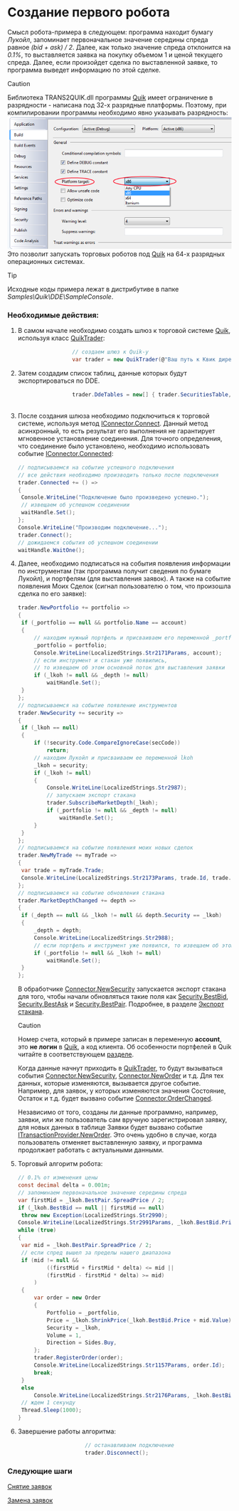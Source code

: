 # Создание первого робота

Смысл робота\-примера в следующем: программа находит бумагу *Лукойл*, запоминает первоначальное значение середины спреда равное *(bid + ask) \/ 2*. Далее, как только значение спреда отклонится на *0.1%*, то выставляется заявка на покупку объемом 1 и ценой текущего спреда. Далее, если произойдет сделка по выставленной заявке, то программа выведет информацию по этой сделке. 

> [!CAUTION]
> Библиотека TRANS2QUIK.dll программы [Quik](Quik.md) имеет ограничение в разрядности \- написана под 32\-х разрядные платформы. Поэтому, при компилировании программы необходимо явно указывать разрядность:   
> ![compile](../images/compile_x86.png)  
> Это позволит запускать торговых роботов под [Quik](Quik.md) на 64\-х разрядных операционных системах. 

> [!TIP]
> Исходные коды примера лежат в дистрибутиве в папке *Samples\\Quik\\DDE\\SampleConsole*.

### Необходимые действия:

1. В самом начале необходимо создать шлюз к торговой системе [Quik](Quik.md), используя класс [QuikTrader](xref:StockSharp.Quik.QuikTrader):

   ```cs
   					// создаем шлюз к Quik-у
   					var trader = new QuikTrader(@"Ваш путь к Квик директории") { IsDde = true } ;
   ```
2. Затем создадим список таблиц, данные которых будут экспортироваться по DDE.

   ```cs
   		     		trader.DdeTables = new[] { trader.SecuritiesTable, trader.MyTradesTable, trader.EquityPositionsTable, trader.EquityPortfoliosTable, trader.OrdersTable };
   		     
   ```
3. После создания шлюза необходимо подключиться к торговой системе, используя метод [IConnector.Connect](xref:StockSharp.BusinessEntities.IConnector.Connect). Данный метод асинхронный, то есть результат его выполнения не гарантирует мгновенное установление соединения. Для точного определения, что соединение было установлено, необходимо использовать событие [IConnector.Connected](xref:StockSharp.BusinessEntities.IConnector.Connected): 

   ```cs
   // подписываемся на событие успешного подключения
   // все действия необходимо производить только после подключения
   trader.Connected += () =>
   {
   	Console.WriteLine("Подключение было произведено успешно.");
   	// извещаем об успешном соединении
   	waitHandle.Set();
   };
   Console.WriteLine("Производим подключение...");
   trader.Connect();
   // дожидаемся события об успешном соединении
   waitHandle.WaitOne();
   ```
4. Далее, необходимо подписаться на события появления информации по инструментам (так программа получит сведения по бумаге Лукойл), и портфелям (для выставления заявок). А также на событие появления Моих Сделок (сигнал пользователю о том, что произошла сделка по его заявке):

   ```cs
   trader.NewPortfolio += portfolio =>
   {
   	if (_portfolio == null && portfolio.Name == account)
   	{
   		// находим нужный портфель и присваиваем его переменной _portfolio
   		_portfolio = portfolio;
   		Console.WriteLine(LocalizedStrings.Str2171Params, account);
   		// если инструмент и стакан уже появились,
   		// то извещаем об этом основной поток для выставления заявки
   		if (_lkoh != null && _depth != null)
   			waitHandle.Set();
   	}
   };
   // подписываемся на событие появление инструментов
   trader.NewSecurity += security =>
   {
   	if (_lkoh == null)
   	{
   		if (!security.Code.CompareIgnoreCase(secCode))
   			return;
   		// находим Лукойл и присваиваем ее переменной lkoh
   		_lkoh = security;
   		if (_lkoh != null)
   		{
   			Console.WriteLine(LocalizedStrings.Str2987);
   			// запускаем экспорт стакана
   			trader.SubscribeMarketDepth(_lkoh);
   			if (_portfolio != null && _depth != null)
   				waitHandle.Set();
   		}
   	}
   };
   // подписываемся на событие появления моих новых сделок
   trader.NewMyTrade += myTrade =>
   {
   	var trade = myTrade.Trade;
   	Console.WriteLine(LocalizedStrings.Str2173Params, trade.Id, trade.Price, trade.Security.Code, trade.Volume, trade.Time);
   };
   // подписываемся на событие обновления стакана
   trader.MarketDepthChanged += depth =>
   {
   	if (_depth == null && _lkoh != null && depth.Security == _lkoh)
   	{
   		_depth = depth;
   		Console.WriteLine(LocalizedStrings.Str2988);
   		// если портфель и инструмент уже появился, то извещаем об этом основной поток для выставления заявки
   		if (_portfolio != null && _lkoh != null)
   			waitHandle.Set();
   	}
   };
   ```

   В обработчике [Connector.NewSecurity](xref:StockSharp.Algo.Connector.NewSecurity) запускается экспорт стакана для того, чтобы начали обновляться такие поля как [Security.BestBid](xref:StockSharp.BusinessEntities.Security.BestBid), [Security.BestAsk](xref:StockSharp.BusinessEntities.Security.BestAsk) и [Security.BestPair](xref:StockSharp.BusinessEntities.Security.BestPair). Подробнее, в разделе [Экспорт стакана](QuikQuotesByDde.md). 

   > [!CAUTION]
   > Номер счета, который в примере записан в переменную **account**, это **не логин** в [Quik](Quik.md), а код клиента. Об особенности портфелей в Quik читайте в соответствующем [разделе](QuikPortfolio.md). 

   Когда данные начнут приходить в [QuikTrader](xref:StockSharp.Quik.QuikTrader), то будут вызываться события [Connector.NewSecurity](xref:StockSharp.Algo.Connector.NewSecurity), [Connector.NewOrder](xref:StockSharp.Algo.Connector.NewOrder) и т.д. Для тех данных, которые изменяются, вызывается другое событие. Например, для заявок, у которых изменяются значения Состояние, Остаток и т.д. будет вызвано событие [Connector.OrderChanged](xref:StockSharp.Algo.Connector.OrderChanged). 

   Независимо от того, созданы ли данные программно, например, заявки, или же пользователь сам вручную зарегистрировал заявку, для новых данных в таблице Заявки будет вызвано событие [ITransactionProvider.NewOrder](xref:StockSharp.BusinessEntities.ITransactionProvider.NewOrder). Это очень удобно в случае, когда пользователь отменяет выставленную заявку, и программа продолжает работать с актуальными данными. 
5. Торговый алгоритм робота:

   ```cs
   // 0.1% от изменения цены
   const decimal delta = 0.001m;
   // запоминаем первоначальное значение середины спреда
   var firstMid = _lkoh.BestPair.SpreadPrice / 2;
   if (_lkoh.BestBid == null || firstMid == null)
   	throw new Exception(LocalizedStrings.Str2990);
   Console.WriteLine(LocalizedStrings.Str2991Params, _lkoh.BestBid.Price + firstMid);
   while (true)
   {
   	var mid = _lkoh.BestPair.SpreadPrice / 2;
   	// если спред вышел за пределы нашего диапазона
   	if (mid != null &&
   			((firstMid + firstMid * delta) <= mid ||
   			(firstMid - firstMid * delta) >= mid)
   		)
   	{
   		var order = new Order
   		{
   			Portfolio = _portfolio,
   			Price = _lkoh.ShrinkPrice(_lkoh.BestBid.Price + mid.Value),
   			Security = _lkoh,
   			Volume = 1,
   			Direction = Sides.Buy,
   		};
   		trader.RegisterOrder(order);
   		Console.WriteLine(LocalizedStrings.Str1157Params, order.Id);
   		break;
   	}
   	else
   		Console.WriteLine(LocalizedStrings.Str2176Params, _lkoh.BestBid.Price + mid);
   	// ждем 1 секунду
   	Thread.Sleep(1000);
   }
   ```
6. Завершение работы алгоритма:

   ```cs
   						// останавливаем подключение
   						trader.Disconnect();
   ```

### Следующие шаги

[Снятие заявок](OrdersCancel.md)

[Замена заявок](OrdersReRegister.md)
